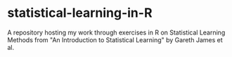# statistical-learning-in-R
A repository hosting my work through exercises in R on Statistical Learning Methods from "An Introduction to Statistical Learning" by Gareth James et al. 
